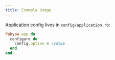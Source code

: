```yaml
---
title: Example Usage
---
```


Application config lives in `config/application.rb`:

```ruby
Pakyow.app do
  configure do
    config.option = :value
  end
end
```
